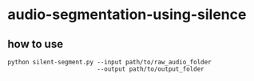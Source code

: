 # audio-segmentation-using-silence

## how to use

```
python silent-segment.py --input path/to/raw_audio_folder
                         --output path/to/output_folder
```
